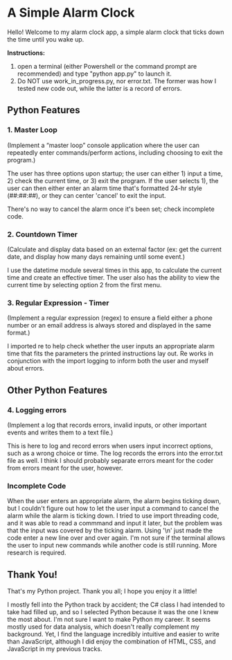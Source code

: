 # A Simple Alarm Clock

Hello! Welcome to my alarm clock app, a simple alarm clock that ticks down the time until you wake up.

**Instructions:**
1. open a terminal (either Powershell or the command prompt are recommended) and type "python app.py" to launch it. 
2. Do NOT use work_in_progress.py, nor error.txt. The former was how I tested new code out, while the latter is a record of errors.


## Python Features

### 1. Master Loop
(Implement a “master loop” console application where the user can repeatedly enter commands/perform actions, including choosing to exit the program.)

The user has three options upon startup; the user can either 1) input a time, 2) check the current time, or 3) exit the program. If the user selects 1), the user can then either enter an alarm time that's formatted 24-hr style (##:##:##), or they can center 'cancel' to exit the input.

There's no way to cancel the alarm once it's been set; check incomplete code.


### 2. Countdown Timer
(Calculate and display data based on an external factor (ex: get the current date, and display how many days remaining until some event.)

I use the datetime module several times in this app, to calculate the current time and create an effective timer. The user also has the ability to view the current time by selecting option 2 from the first menu.

### 3. Regular Expression - Timer
(Implement a regular expression (regex) to ensure a field either a phone number or an email address 
is always stored and displayed in the same format.)

I imported re to help check whether the user inputs an appropriate alarm time that fits the parameters the printed instructions lay out. Re works in conjunction with the import logging to inform both the user and myself about errors.

## Other Python Features

### 4. Logging errors

(Implement a log that records errors, invalid inputs, or other important events and writes them to a text file.)

This is here to log and record errors when users input incorrect options, such as a wrong choice or time. The log records the errors into the error.txt file as well. I think I should probably separate errors meant for the coder from errors meant for the user, however.

### Incomplete Code

When the user enters an appropriate alarm, the alarm begins ticking down, but I couldn't figure out how to let the user input a command to cancel the alarm while the alarm is ticking down. I tried to use import threading code, and it was able to read a commmand and input it later, but the problem was that the input was covered by the ticking alarm. Using '\n' just made the code enter a new line over and over again. I'm not sure if the terminal allows the user to input new commands while another code is still running. More research is required.

## Thank You!

That's my Python project. Thank you all; I hope you enjoy it a little! 

I mostly fell into the Python track by accident; the C# class I had intended to take had filled up, and so I selected Python 
because it was the one I knew the most about. I'm not sure I want to make Python my career. It seems mostly used for data analysis, 
which doesn't really complement my background. Yet, I find the language incredibly intuitive and easier to write than JavaScript, 
although I did enjoy the combination of HTML, CSS, and JavaScript in my previous tracks.
